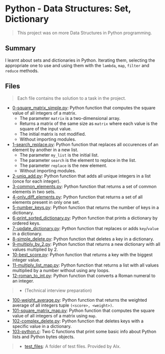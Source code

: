 # Python - Data Structures: Set, Dictionary

> This project was on more Data Structures in Python programming.

## Summary

I learnt about sets and dictionaries in Python. Iterating them, selecting the appropriate one to use and  using them with the `lambda`, `map`, `filter` and `reduce` methods.

## Files

> Each file contains the solution to a task in the project.

- [0-square_matrix_simple.py](https://github.com/Ebube-Ochemba/alx-higher_level_programming/blob/master/0x04-python-more_data_structures/0-square_matrix_simple.py): Python function that computes the square value of all integers of a matrix.
	- The parameter `matrix` is a two-dimensional array.
	- Returns a matrix of the same size as `matrix` where each value is the square of the input value.
	- The initial matrix is not modified.
	- Without importing modules.
- [1-search_replace.py](https://github.com/Ebube-Ochemba/alx-higher_level_programming/blob/master/0x04-python-more_data_structures/1-search_replace.py): Python function that replaces all occurences of an element by another in a new list.
	- The parameter `my_list` is the initial list.
	- The parameter `search` is the element to replace in the list.
	- The parameter `replace` is the new element.
	- Without importing modules.
- [2-uniq_add.py](https://github.com/Ebube-Ochemba/alx-higher_level_programming/blob/master/0x04-python-more_data_structures/2-uniq_add.py): Python function that adds all unique integers in a list (once for each integer).
- [3-common_elements.py](https://github.com/Ebube-Ochemba/alx-higher_level_programming/blob/master/0x04-python-more_data_structures/3-common_elements.py): Python function that returns a set of common elements in two sets.
- [4-only_diff_elements.py](https://github.com/Ebube-Ochemba/alx-higher_level_programming/blob/master/0x04-python-more_data_structures/4-only_diff_elements.py): Python function that returns a set of all elements present in only one set.
- [5-number_keys.py](https://github.com/Ebube-Ochemba/alx-higher_level_programming/blob/master/0x04-python-more_data_structures/5-number_keys.py): Python function that returns the number of keys in a dictionary.
- [6-print_sorted_dictionary.py](https://github.com/Ebube-Ochemba/alx-higher_level_programming/blob/master/0x04-python-more_data_structures/6-print_sorted_dictionary.py): Python function that prints a dictionary by ordered keys.
- [7-update_dictionary.py](https://github.com/Ebube-Ochemba/alx-higher_level_programming/blob/master/0x04-python-more_data_structures/7-update_dictionary.py): Python function that replaces or adds `key`/`value` in a dictionary.
- [8-simple_delete.py](https://github.com/Ebube-Ochemba/alx-higher_level_programming/blob/master/0x04-python-more_data_structures/8-simple_delete.py): Python function that deletes a key in a dictionary.
- [9-multiply_by_2.py](https://github.com/Ebube-Ochemba/alx-higher_level_programming/blob/master/0x04-python-more_data_structures/9-multiply_by_2.py): Python function that returns a new dictionary with all values multiplied by 2.
- [10-best_score.py](https://github.com/Ebube-Ochemba/alx-higher_level_programming/blob/master/0x04-python-more_data_structures/10-best_score.py): Python function that returns a key with the biggest integer value.
- [11-multiply_list_map.py](https://github.com/Ebube-Ochemba/alx-higher_level_programming/blob/master/0x04-python-more_data_structures/11-multiply_list_map.py): Python function that returns a list with all values multiplied by a number without using any loops.
- [12-roman_to_int.py](https://github.com/Ebube-Ochemba/alx-higher_level_programming/blob/master/0x04-python-more_data_structures/12-roman_to_int.py): Python function that converts a Roman numeral to an integer.
>	- (Technical interview preparation)
- [100-weight_average.py](https://github.com/Ebube-Ochemba/alx-higher_level_programming/blob/master/0x04-python-more_data_structures/100-weight_average.py): Python function that returns the weighted average of all integers tuple `(<score>, <weight>)`.
- [101-square_matrix_map.py](https://github.com/Ebube-Ochemba/alx-higher_level_programming/blob/master/0x04-python-more_data_structures/101-square_matrix_map.py): Python function that computes the square value of all integers of a matrix using `map`.
- [102-complex_delete.py](https://github.com/Ebube-Ochemba/alx-higher_level_programming/blob/master/0x04-python-more_data_structures/102-complex_delete.py): Python function that deletes keys with a specific value in a dictionary.
- [103-python.c](https://github.com/Ebube-Ochemba/alx-higher_level_programming/blob/master/0x04-python-more_data_structures/103-python.c): Two C functions that print some basic info about Python lists and Python bytes objects.

> - [test_files](https://github.com/Ebube-Ochemba/alx-higher_level_programming/tree/master/0x04-python-more_data_structures/test_files): A folder of test files. Provided by Alx.
